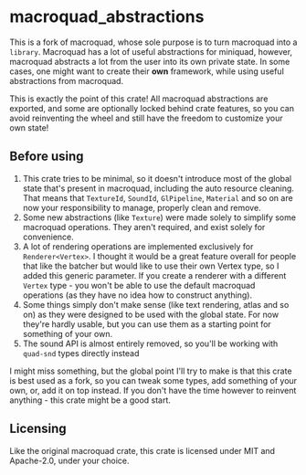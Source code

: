 # macroquad_abstractions

This is a fork of macroquad, whose sole purpose is to turn macroquad into a `library`.
Macroquad has a lot of useful abstractions for miniquad, however, macroquad abstracts a lot from the user
into its own private state. In some cases, one might want to create their **own** framework, while using
useful abstractions from macroquad.

This is exactly the point of this crate! All macroquad abstractions are exported, and some are optionally
locked behind crate features, so you can avoid reinventing the wheel and still have the freedom
to customize your own state!

## Before using
1. This crate tries to be minimal, so it doesn't introduce most of the global state that's present in macroquad,
   including the auto resource cleaning. That means that `TextureId`, `SoundId`, `GlPipeline`, `Material` and so on are now your responsibility to manage, properly clean and remove.
2. Some new abstractions (like `Texture`) were made solely to simplify some macroquad operations. They aren't
   required, and exist solely for convenience.
3. A lot of rendering operations are implemented exclusively for `Renderer<Vertex>`. I thought it would be a great
   feature overall for people that like the batcher but would like to use their own Vertex type, so I added this 
   generic parameter. If you create a renderer with a different `Vertex` type - you won't be able to use the 
   default macroquad operations (as they have no idea how to construct anything).
4. Some things simply don't make sense (like text rendering, atlas and so on) as they were designed to be used
   with the global state. For now they're hardly usable, but you can use them as a starting point for something of
   your own.
5. The sound API is almost entirely removed, so you'll be working with `quad-snd` types directly instead

I might miss something, but the global point I'll try to make is that this crate is best used as a fork, so you can
tweak some types, add something of your own, or, add it on top instead. If you don't have the time however to
reinvent anything - this crate might be a good start.

## Licensing
Like the original macroquad crate, this crate is licensed under MIT and Apache-2.0, under your choice.
